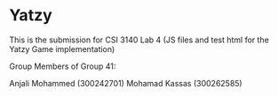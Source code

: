 # Yatzy

This is the submission for CSI 3140 Lab 4 (JS files and test html for the Yatzy Game implementation)

Group Members of Group 41:

Anjali Mohammed (300242701)
Mohamad Kassas (300262585)
